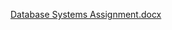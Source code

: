 [Database Systems Assignment.docx](https://github.com/user-attachments/files/18514342/Database.Systems.Assignment.docx)
